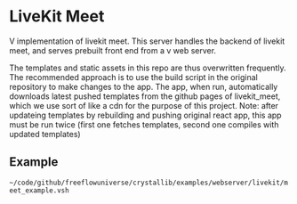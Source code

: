 # LiveKit Meet

V implementation of livekit meet. This server handles the backend of livekit meet, and serves prebuilt front end from a v web server. 

The templates and static assets in this repo are thus overwritten frequently. The recommended approach is to use the build script in the original repository to make changes to the app. The app, when run, automatically downloads latest pushed templates from the github pages of livekit_meet, which we use sort of like a cdn for the purpose of this project. Note: after updateing templates by rebuilding and pushing original react app, this app must be run twice (first one fetches templates, second one compiles with updated templates)

## Example

`~/code/github/freeflowuniverse/crystallib/examples/webserver/livekit/meet_example.vsh`